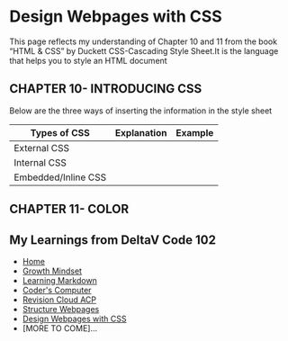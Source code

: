 # Design Webpages with CSS

This page reflects my understanding of Chapter 10 and 11 from the book “HTML & CSS” by Duckett
CSS-Cascading Style Sheet.It is the language that helps you to style an HTML document



## CHAPTER 10- INTRODUCING CSS

Below are the three ways of inserting the information in the style sheet

Types of CSS| Explanation | Example
-------------|------------|-----------
External CSS       |         |
Internal CSS       |        |
Embedded/Inline CSS|        |






## CHAPTER 11- COLOR











## My Learnings from DeltaV Code 102
- [Home](README.md)
- [Growth Mindset](GROWTH_MINDSET.md)
- [Learning Markdown](LEARNING_MARKDOWN.md)
- [Coder's Computer](CODERS_COMPUTER.md)
- [Revision Cloud ACP](REVISION_CLOUD.md)
- [Structure Webpages](STRUCTURE_WEBPAGES.md)
- [Design Webpages with CSS](DESIGN_WEBPAGES_CSS.md)
- [MORE TO COME]...
